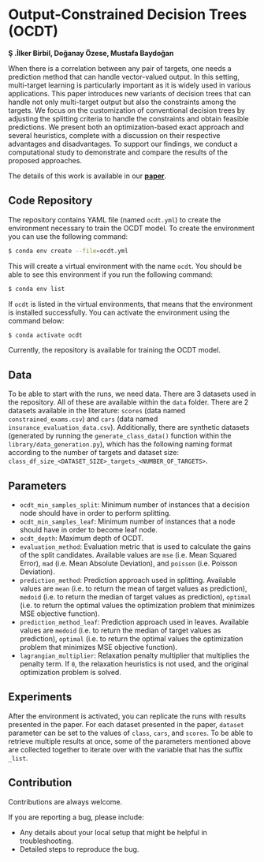 # Output-Constrained Decision Trees (OCDT)

__Ş .İlker Birbil, Doğanay Özese, Mustafa Baydoğan__

When there is a correlation between any pair of targets, one needs a prediction method that can handle vector-valued output. In this setting, multi-target learning is particularly important as it is widely used in various applications. This paper introduces new variants of decision trees that can handle not only multi-target output but also the constraints among the targets. We focus on the customization of conventional decision trees by adjusting the splitting criteria to handle the constraints and obtain feasible predictions. We present both an optimization-based exact approach and several heuristics, complete with a discussion on their respective advantages and disadvantages. To support our findings, we conduct a computational study to demonstrate and compare the results of the proposed approaches.

The details of this work is available in our __[paper](https://arxiv.org/abs/2405.15314)__.

## Code Repository

The repository contains YAML file (named `ocdt.yml`) to create the environment necessary to train the OCDT model. To create the environment you can use the following command:

```bash
$ conda env create --file=ocdt.yml
```

This will create a virtual environment with the name `ocdt`. You should be able to see this environment if you run the following command:

```bash
$ conda env list
```

If `ocdt` is listed in the virtual environments, that means that the environment is installed successfully. You can activate the environment using the command below:

```bash
$ conda activate ocdt
```

Currently, the repository is available for training the OCDT model.

## Data

To be able to start with the runs, we need data. There are 3 datasets used in the repository. All of these are available within the `data` folder. There are 2 datasets available in the literature: `scores` (data named `constrained_exams.csv`) and `cars` (data named `insurance_evaluation_data.csv`). Additionally, there are synthetic datasets (generated by running the `generate_class_data()` function within the `library/data_generation.py`), which has the following naming format according to the number of targets and dataset size: `class_df_size_<DATASET_SIZE>_targets_<NUMBER_OF_TARGETS>`.

## Parameters

- `ocdt_min_samples_split`: Minimum number of instances that a decision node should have in order to perform splitting.
- `ocdt_min_samples_leaf`: Minimum number of instances that a node should have in order to become leaf node.
- `ocdt_depth`: Maximum depth of OCDT.
- `evaluation_method`: Evaluation metric that is used to calculate the gains of the split candidates. Available values are `mse` (i.e. Mean Squared Error), `mad` (i.e. Mean Absolute Deviation), and `poisson` (i.e. Poisson Deviation).
- `prediction_method`: Prediction approach used in splitting. Available values are `mean` (i.e. to return the mean of target values as prediction), `medoid` (i.e. to return the median of target values as prediction), `optimal` (i.e. to return the optimal values the optimization problem that minimizes MSE objective function).
- `prediction_method_leaf`: Prediction approach used in leaves. Available values are `medoid` (i.e. to return the median of target values as prediction), `optimal` (i.e. to return the optimal values the optimization problem that minimizes MSE objective function).
- `lagrangian_multiplier`: Relaxation penalty multiplier that multiplies the penalty term. If `0`, the relaxation heuristics is not used, and the original optimization problem is solved.

## Experiments

After the environment is activated, you can replicate the runs with results presented in the paper. For each dataset presented in the paper, `dataset` parameter can be set to the values of `class`, `cars`, and `scores`. To be able to retrieve multiple results at once, some of the parameters mentioned above are collected together to iterate over with the variable that has the suffix `_list`. 


## Contribution

Contributions are always welcome.

If you are reporting a bug, please include:

* Any details about your local setup that might be helpful in troubleshooting.
* Detailed steps to reproduce the bug.
  
